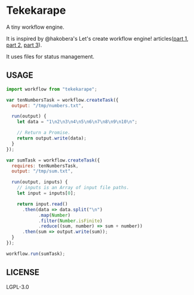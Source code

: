 Tekekarape
==========

A tiny workflow engine.

It is inspired by @hakobera's Let's create workflow engine! articles([part 1][], [part 2][], [part 3][]).

It uses files for status management.

USAGE
-----

```javascript
import workflow from "tekekarape";

var tenNumbersTask = workflow.createTask({
  output: "/tmp/numbers.txt",

  run(output) {
    let data = "1\n2\n3\n4\n5\n6\n7\n8\n9\n10\n";

    // Return a Promise.
    return output.write(data);
  }
});

var sumTask = workflow.createTask({
  requires: tenNumbersTask,
  output: "/tmp/sum.txt",

  run(output, inputs) {
    // inputs is an Array of input file paths.
    let input = inputs[0];

    return input.read()
      .then(data => data.split("\n")
            .map(Number)
            .filter(Number.isFinite)
            .reduce((sum, number) => sum + number))
      .then(sum => output.write(sum));
  }
});

workflow.run(sumTask);
```

LICENSE
-------

LGPL-3.0

[part 1]: http://qiita.com/hakobera/items/d7742cc0801a9c62ef72
[part 2]: http://qiita.com/hakobera/items/478f55c9ddf682e5caca
[part 3]: http://qiita.com/hakobera/items/cf570090943ea177938e
